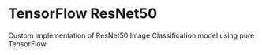 # TensorFlow ResNet50
Custom implementation of ResNet50 Image Classification model using pure TensorFlow 
